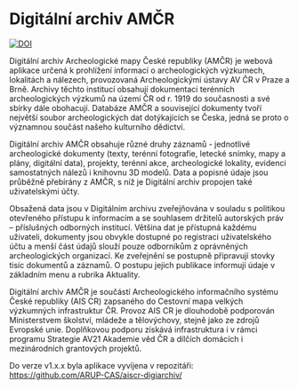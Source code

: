# Digitální archiv AMČR

[![DOI](https://zenodo.org/badge/306070194.svg)](https://zenodo.org/badge/latestdoi/306070194)

Digitální archiv Archeologické mapy České republiky (AMČR) je webová aplikace určená k prohlížení informací o archeologických výzkumech, lokalitách a nálezech, provozovaná Archeologickými ústavy AV ČR v Praze a Brně. Archivy těchto institucí obsahují dokumentaci terénních archeologických výzkumů na území ČR od r. 1919 do současnosti a své sbírky dále obohacují. Databáze AMČR a související dokumenty tvoří největší soubor archeologických dat dotýkajících se Česka, jedná se proto o významnou součást našeho kulturního dědictví.

Digitální archiv AMČR obsahuje různé druhy záznamů - jednotlivé archeologické dokumenty (texty, terénní fotografie, letecké snímky, mapy a plány, digitální data), projekty, terénní akce, archeologické lokality, evidenci samostatných nálezů i knihovnu 3D modelů. Data a popisné údaje jsou průběžně přebírány z AMČR, s níž je Digitální archiv propojen také uživatelskými účty.

Obsažená data jsou v Digitálním archivu zveřejňována v souladu s politikou otevřeného přístupu k informacím a se souhlasem držitelů autorských práv – příslušných odborných institucí. Většina dat je přístupná každému uživateli, dokumenty jsou obvykle dostupné po registraci uživatelského účtu a menší část údajů slouží pouze odborníkům z oprávněných archeologických organizací. Ke zveřejnění se postupně připravují stovky tisíc dokumentů a záznamů. O postupu jejich publikace informují údaje v základním menu a rubrika Aktuality.

Digitální archiv AMČR je součástí Archeologického informačního systému České republiky (AIS CR) zapsaného do Cestovní mapa velkých výzkumných infrastruktur ČR. Provoz AIS CR je dlouhodobě podporován Ministerstvem školství, mládeže a tělovýchovy, stejně jako ze zdrojů Evropské unie. Doplňkovou podporu získává infrastruktura i v rámci programu Strategie AV21 Akademie věd ČR a dílčích domácích i mezinárodních grantových projektů.

Do verze v1.x.x byla aplikace vyvíjena v repozitáři: https://github.com/ARUP-CAS/aiscr-digiarchiv/
